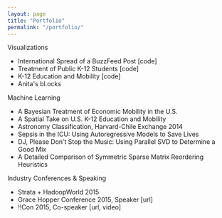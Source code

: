 ```yaml
---
layout: page
title: "Portfolio"
permalink: "/portfolio/"
---
```


Visualizations
* International Spread of a BuzzFeed Post [code]
* Treatment of Public K-12 Students [code]
* K-12 Education and Mobility [code]
* Anita's bl.ocks

Machine Learning
* A Bayesian Treatment of Economic Mobility in the U.S.
* A Spatial Take on U.S. K-12 Education and Mobility
* Astronomy Classification, Harvard-Chile Exchange 2014
* Sepsis in the ICU: Using Autoregressive Models to Save Lives
* DJ, Please Don’t Stop the Music: Using Parallel SVD to Determine a Good Mix
* A Detailed Comparison of Symmetric Sparse Matrix Reordering Heuristics

Industry Conferences & Speaking
* Strata + HadoopWorld 2015
* Grace Hopper Conference 2015, Speaker [url]
* !!Con 2015, Co-speaker [url, video]